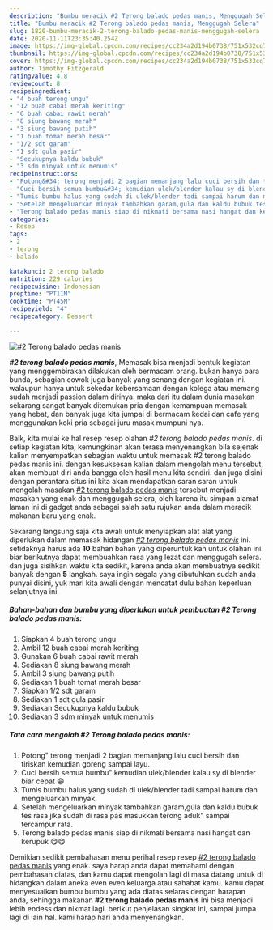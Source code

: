 ```yaml
---
description: "Bumbu meracik #2 Terong balado pedas manis, Menggugah Selera"
title: "Bumbu meracik #2 Terong balado pedas manis, Menggugah Selera"
slug: 1820-bumbu-meracik-2-terong-balado-pedas-manis-menggugah-selera
date: 2020-11-11T23:35:40.254Z
image: https://img-global.cpcdn.com/recipes/cc234a2d194b0738/751x532cq70/2-terong-balado-pedas-manis-foto-resep-utama.jpg
thumbnail: https://img-global.cpcdn.com/recipes/cc234a2d194b0738/751x532cq70/2-terong-balado-pedas-manis-foto-resep-utama.jpg
cover: https://img-global.cpcdn.com/recipes/cc234a2d194b0738/751x532cq70/2-terong-balado-pedas-manis-foto-resep-utama.jpg
author: Timothy Fitzgerald
ratingvalue: 4.8
reviewcount: 8
recipeingredient:
- "4 buah terong ungu"
- "12 buah cabai merah keriting"
- "6 buah cabai rawit merah"
- "8 siung bawang merah"
- "3 siung bawang putih"
- "1 buah tomat merah besar"
- "1/2 sdt garam"
- "1 sdt gula pasir"
- "Secukupnya kaldu bubuk"
- "3 sdm minyak untuk menumis"
recipeinstructions:
- "Potong&#34; terong menjadi 2 bagian memanjang lalu cuci bersih dan tiriskan kemudian goreng sampai layu."
- "Cuci bersih semua bumbu&#34; kemudian ulek/blender kalau sy di blender biar cepat 😁"
- "Tumis bumbu halus yang sudah di ulek/blender tadi sampai harum dan mengeluarkan minyak."
- "Setelah mengeluarkan minyak tambahkan garam,gula dan kaldu bubuk tes rasa jika sudah di rasa pas masukkan terong aduk&#34; sampai tercampur rata."
- "Terong balado pedas manis siap di nikmati bersama nasi hangat dan kerupuk 😋😋"
categories:
- Resep
tags:
- 2
- terong
- balado

katakunci: 2 terong balado 
nutrition: 229 calories
recipecuisine: Indonesian
preptime: "PT11M"
cooktime: "PT45M"
recipeyield: "4"
recipecategory: Dessert

---
```



![#2 Terong balado pedas manis](https://img-global.cpcdn.com/recipes/cc234a2d194b0738/751x532cq70/2-terong-balado-pedas-manis-foto-resep-utama.jpg)

<b><i>#2 terong balado pedas manis</i></b>, Memasak bisa menjadi bentuk kegiatan yang menggembirakan dilakukan oleh bermacam orang. bukan hanya para bunda, sebagian cowok juga banyak yang senang dengan kegiatan ini. walaupun hanya untuk sekedar kebersamaan dengan kolega atau memang sudah menjadi passion dalam dirinya. maka dari itu dalam dunia masakan sekarang sangat banyak ditemukan pria dengan kemampuan memasak yang hebat, dan banyak juga kita jumpai di bermacam kedai dan cafe yang menggunakan koki pria sebagai juru masak mumpuni nya.

Baik, kita mulai ke hal resep resep olahan <i>#2 terong balado pedas manis</i>. di setiap kegiatan kita, kemungkinan akan terasa menyenangkan bila sejenak kalian menyempatkan sebagian waktu untuk memasak #2 terong balado pedas manis ini. dengan kesuksesan kalian dalam mengolah menu tersebut, akan membuat diri anda bangga oleh hasil menu kita sendiri. dan juga disini dengan perantara situs ini kita akan mendapatkan saran saran untuk mengolah masakan <u>#2 terong balado pedas manis</u> tersebut menjadi masakan yang enak dan menggugah selera, oleh karena itu simpan alamat laman ini di gadget anda sebagai salah satu rujukan anda dalam meracik makanan baru yang enak.




Sekarang langsung saja kita awali untuk menyiapkan alat alat yang diperlukan dalam memasak hidangan <u><i>#2 terong balado pedas manis</i></u> ini. setidaknya harus ada <b>10</b> bahan bahan yang diperuntuk kan untuk olahan ini. biar berikutnya dapat membuahkan rasa yang lezat dan menggugah selera. dan juga sisihkan waktu kita sedikit, karena anda akan membuatnya sedikit banyak dengan <b>5</b> langkah. saya ingin segala yang dibutuhkan sudah anda punyai disini, yuk mari kita awali dengan mencatat dulu bahan keperluan selanjutnya ini.

<!--inarticleads1-->

##### Bahan-bahan dan bumbu yang diperlukan untuk pembuatan #2 Terong balado pedas manis:

1. Siapkan 4 buah terong ungu
1. Ambil 12 buah cabai merah keriting
1. Gunakan 6 buah cabai rawit merah
1. Sediakan 8 siung bawang merah
1. Ambil 3 siung bawang putih
1. Sediakan 1 buah tomat merah besar
1. Siapkan 1/2 sdt garam
1. Sediakan 1 sdt gula pasir
1. Sediakan Secukupnya kaldu bubuk
1. Sediakan 3 sdm minyak untuk menumis




<!--inarticleads2-->

##### Tata cara mengolah #2 Terong balado pedas manis:

1. Potong&#34; terong menjadi 2 bagian memanjang lalu cuci bersih dan tiriskan kemudian goreng sampai layu.
1. Cuci bersih semua bumbu&#34; kemudian ulek/blender kalau sy di blender biar cepat 😁
1. Tumis bumbu halus yang sudah di ulek/blender tadi sampai harum dan mengeluarkan minyak.
1. Setelah mengeluarkan minyak tambahkan garam,gula dan kaldu bubuk tes rasa jika sudah di rasa pas masukkan terong aduk&#34; sampai tercampur rata.
1. Terong balado pedas manis siap di nikmati bersama nasi hangat dan kerupuk 😋😋




Demikian sedikit pembahasan menu perihal resep resep <u>#2 terong balado pedas manis</u> yang enak. saya harap anda dapat memahami dengan pembahasan diatas, dan kamu dapat mengolah lagi di masa datang untuk di hidangkan dalam aneka even even keluarga atau sahabat kamu. kamu dapat menyesuaikan bumbu bumbu yang ada diatas selaras dengan harapan anda, sehingga makanan <b>#2 terong balado pedas manis</b> ini bisa menjadi lebih endess dan nikmat lagi. berikut penjelasan singkat ini, sampai jumpa lagi di lain hal. kami harap hari anda menyenangkan.
